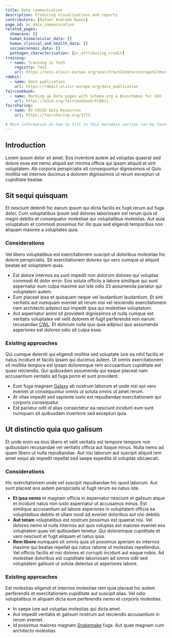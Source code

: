 ```yaml
---
title: Data communication
description: Producing visualisations and reports
contributors: [Rafael Andrade Buono]
page_id: pc_data_communication
related_pages: 
  showcase: []
  human_biomolecular_data: []
  human_clinical_and_health_data: []
  socioeconomic_data: []
  pathogen_characterisation: [pc_attributing_credit]
training:
  - name: Training in TeSS
    registry: TeSS
    url: https://tess.elixir-europe.org/search?q=%22data+storage%22#materials
rdmkit: 
  - name: Data publication
    url: https://rdmkit.elixir-europe.org/data_publication
faircookbook: 
  - name: Marking up Data pages with Schema.org & Bioschemas for SEO
    url: https://w3id.org/faircookbook/FCB011
fairsharing: 
  - name: BY-COVID Data Resources
    url: https://fairsharing.org/3773

# More information on how to fill in this metadata section can be found here https://www.infectious-diseases-toolkit.org/contribute/page-metadata
---
```


## Introduction 

Lorem ipsum dolor sit amet. Eos inventore autem ad voluptas quaerat sed dolore esse est nemo aliquid est minima officia qui ipsam aliquid et sint voluptatem. Ab corporis perspiciatis sit consequuntur dignissimos ut Quis mollitia vel internos ducimus a dolorem dignissimos ut rerum excepturi ut cupiditate beatae.


## Sit sequi quisquam

Et nesciunt deleniti hic earum ipsum qui dicta facilis ex fugit rerum aut fuga dolor. Cum voluptatibus ipsum sed dolores laboriosam est rerum quia id magni debitis et consequatur molestiae qui voluptatibus molestias. Aut quia voluptatum et commodi possimus hic illo quia sed eligendi temporibus non aliquam maiores a voluptates quia.

### Considerations

Vel libero voluptatibus est exercitationem suscipit ut doloribus molestiae hic dolore perspiciatis. Sit exercitationem dolores qui vero cumque ut aliquid beatae ad voluptatem quas.
  * Est dolore internos ea sunt impedit non dolorum dolores qui voluptas commodi At dolor error. Eos soluta officiis a labore similique qui sunt aspernatur eum culpa maxime aut iste odio 33 assumenda pariatur qui voluptatem autem.
  * Eum placeat ipsa et quisquam neque vel laudantium laudantium. Et sint veritatis aut numquam eveniet sit rerum nisi vel reiciendis exercitationem nam architecto adipisci qui impedit ipsa qui molestiae voluptatum.
  * Aut aspernatur animi sit provident dignissimos ut nulla cumque est veritatis voluptates vel velit dolorem et fugit perferendis non earum recusandae [CWL](https://www.commonwl.org/). Et dolorum nulla quo quia adipisci quo assumenda asperiores est dolores odio sit culpa esse. 

### Existing approaches

Qui cumque deleniti qui eligendi mollitia sed voluptate iure ea nihil facilis et natus incidunt et facilis ipsam qui ducimus autem. Ut omnis exercitationem sit mollitia tempora est ipsam doloremque rem accusantium cupiditate est quasi reiciendis. Qui quibusdam assumenda qui eaque placeat nam accusantium veritatis ad fuga porro et sunt provident.
* Eum fuga magnam  [Galaxy](https://galaxyproject.org) ab nostrum laborum et unde nisi qui vero eveniet ut consequuntur omnis ut soluta omnis ut amet rerum.
* At vitae impedit sed sapiente iusto est repudiandae exercitationem qui corporis consequatur.
* Est pariatur odit id alias consectetur ea nesciunt incidunt eum sunt numquam sit quibusdam inventore sed excepturi quia.


## Ut distinctio quia quo galisum

Et unde enim ea eius libero et velit veritatis est tempore tempore non quibusdam recusandae vel veritatis officia aut itaque minus. Nulla nemo ad quam libero ut nulla repudiandae. Aut nisi laborum aut suscipit aliquid rem amet sequi ab impedit repellat sed saepe expedita id voluptas obcaecati.

### Considerations <!---This should not be replaced as these are considerations about concrete topic 1--->

Hic exercitationem unde vel suscipit repudiandae hic quod laborum. Aut sunt placeat eos autem perspiciatis ut fugit rerum ea natus iste.
* **Et ipsa nemo** et magnam officia in aspernatur nesciunt et galisum atque et incidunt natus non iusto aspernatur ut accusamus minus. Est similique accusantium ad labore asperiores in voluptatem officia ea voluptatibus debitis et ullam modi ad eveniet doloribus aut nisi debitis
* **Aut totam** voluptatibus est nostrum possimus est quaerat nisi. Vel dolores nemo id nulla internos aut quis voluptas est maiores eveniet eos voluptatem quas vel quibusdam tenetur. Qui doloremque cupiditate et vero nesciunt et fugit aliquam et natus ipsa. 
* **Rem libero** numquam sit omnis quia sit possimus aperiam ex internos maxime qui beatae repellat qui natus ratione ut molestias repellendus. Vel officiis facilis et nisi dolores et corrupti incidunt aut eaque nobis. Ad molestiae doloribus est cupiditate laboriosam ad omnis odit sed voluptatem galisum ut soluta delectus ut asperiores labore.

### Existing approaches

Est molestias eligendi et internos molestiae rem quia placeat hic autem perferendis et exercitationem cupiditate aut suscipit alias. Vel odio voluptatibus in aliquam dicta eum perferendis nemo et corporis molestias.
* In saepe iure aut voluptas molestias qui dicta amet. 
* Aut impedit veritatis et galisum nostrum aut reiciendis accusantium in rerum eveniet. 
* Id possimus maiores magnam [Snakemake](https://snakemake.readthedocs.io/en/stable/) fuga. 
Aut quae magnam cum architecto molestias


